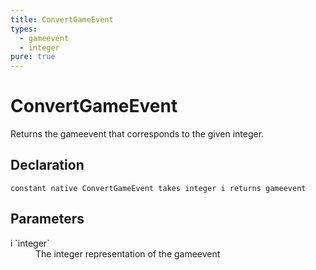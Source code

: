 ```yaml
---
title: ConvertGameEvent
types:
  - gameevent
  - integer
pure: true
---
```


# ConvertGameEvent
Returns the gameevent that corresponds to the given integer.

## Declaration

```
constant native ConvertGameEvent takes integer i returns gameevent
```

## Parameters
<dl>
  <dt>i `integer`</dt>
  <dd>The integer representation of the gameevent</dd>
</dl>